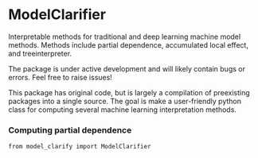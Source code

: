 # ModelClarifier
Interpretable methods for traditional and deep learning machine model methods.
Methods include partial dependence, accumulated local effect, and treeinterpreter.

The package is under active development and will likely contain bugs or errors. Feel free to raise issues!

This package has original code, but is largely a compilation of preexisting packages into a single source. The goal is make a user-friendly python class for computing several machine learning interpretation methods. 

### Computing partial dependence 
```
from model_clarify import ModelClarifier
```
